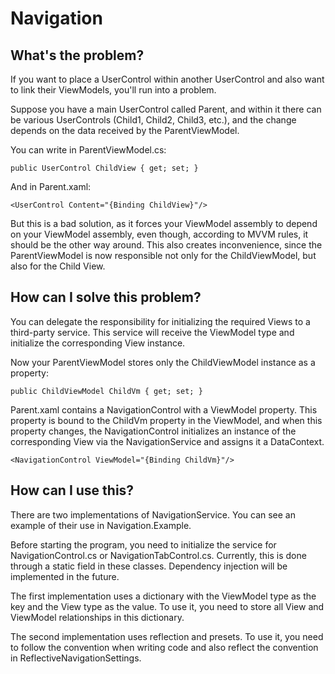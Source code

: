 # Navigation
##  What's the problem?
If you want to place a UserControl within another UserControl and also want to link their ViewModels, you'll run into a problem.

Suppose you have a main UserControl called Parent, and within it there can be various UserControls (Child1, Child2, Child3, etc.), and the change depends on the data received by the ParentViewModel.

You can write in ParentViewModel.cs:

```public UserControl ChildView { get; set; }```

And in Parent.xaml:

```<UserControl Content="{Binding ChildView}"/>```

But this is a bad solution, as it forces your ViewModel assembly to depend on your ViewModel assembly, even though, according to MVVM rules, it should be the other way around.
This also creates inconvenience, since the ParentViewModel is now responsible not only for the ChildViewModel, but also for the Child View.

## How can I solve this problem?

You can delegate the responsibility for initializing the required Views to a third-party service. This service will receive the ViewModel type and initialize the corresponding View instance.

Now your ParentViewModel stores only the ChildViewModel instance as a property:

```public ChildViewModel ChildVm { get; set; }```

Parent.xaml contains a NavigationControl with a ViewModel property. This property is bound to the ChildVm property in the ViewModel, and when this property changes, the NavigationControl initializes an instance of the corresponding View via the NavigationService and assigns it a DataContext.

```<NavigationControl ViewModel="{Binding ChildVm}"/>```

## How can I use this?

There are two implementations of NavigationService. You can see an example of their use in Navigation.Example.

Before starting the program, you need to initialize the service for NavigationControl.cs or NavigationTabControl.cs.
Currently, this is done through a static field in these classes. Dependency injection will be implemented in the future.

The first implementation uses a dictionary with the ViewModel type as the key and the View type as the value. To use it, you need to store all View and ViewModel relationships in this dictionary.

The second implementation uses reflection and presets. To use it, you need to follow the convention when writing code and also reflect the convention in ReflectiveNavigationSettings.
